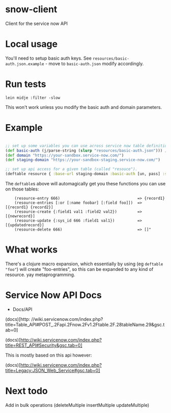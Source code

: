 # snow-client

Client for the service now API

# Local usage

You'll need to setup basic auth keys. See `resources/basic-auth.json.example` - move to `basic-auth.json` modify accordingly.

# Run tests

`lein midje :filter -slow` 

This won't work unless you modify the basic auth and domain parameters.

# Example

```clojure

;; set up some variables you can use across service now table definitions
(def basic-auth (j/parse-string (slurp "resources/basic-auth.json"))) ; ["un", "pass"]
(def domain "https://your-sandbox.service-now.com/")
(def staging-domain "https://your-sandbox-staging.service-now.com/")

;; set up api access for a given table (called "resouce").
(deftable resource { :base-url staging-domain :basic-auth [un, pass] :snow-table "u_resouce.do"})
```

The `deftable`s above will automagically get you these functions you can use on those tables:

```
    (resource-entry 666)                                  => {record1}
    (resource-entries [:or [:name foobar] [:field foo]])  => [{record1} {record2}]
    (resource-create {:field1 val1 :field2 val2})         => [{newrecord}]
    (resource-update {:sys_id 666 :field1 val1})          => [{updatedrecord}]
    (resource-delete 666)                                 => []"
```

# What works

There's a clojure macro expansion, which essentially by using (eg `deftable "foo"`) will create "foo-entries", so this can be expanded to any kind of resource. yay metaprogramming.

# Service Now API Docs

- Docs/API

(docs)[http: //wiki.servicenow.com/index.php?title=Table_API#POST_.2Fapi.2Fnow.2Fv1.2Ftable.2F.28tableName.29&gsc.tab=0]

(docs)[http://wiki.servicenow.com/index.php?title=REST_API#Security&gsc.tab=0]

This is mostly based on this api however:

(docs)[http://wiki.servicenow.com/index.php?title=Legacy:JSON_Web_Service#gsc.tab=0]

# Next todo

Add in bulk operations (deleteMultiple insertMultiple updateMultiple)
